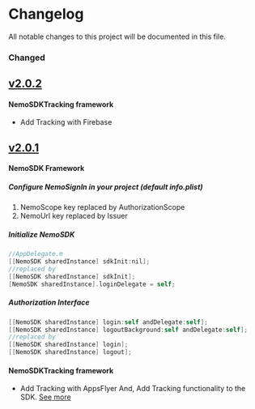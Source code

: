 # Changelog
All notable changes to this project will be documented in this file.

### Changed
## [v2.0.2](https://github.com/itcgosucorp/nemosdk-ios/releases/tag/v2.0.2)
#### NemoSDKTracking framework
-  Add Tracking with Firebase

## [v2.0.1](https://github.com/itcgosucorp/nemosdk-ios/releases/tag/v2.0.1)
#### NemoSDK Framework
##### Configure NemoSignIn in your project (default info.plist)
1. NemoScope key replaced by AuthorizationScope
2. NemoUrl key replaced by Issuer

##### Initialize NemoSDK
```objectivec
//AppDelegate.m
[[NemoSDK sharedInstance] sdkInit:nil];
//replaced by
[[NemoSDK sharedInstance] sdkInit];
[NemoSDK sharedInstance].loginDelegate = self;
```

##### Authorization Interface
```objectivec
[[NemoSDK sharedInstance] login:self andDelegate:self];
[[NemoSDK sharedInstance] logoutBackground:self andDelegate:self];
//replaced by
[[NemoSDK sharedInstance] login];
[[NemoSDK sharedInstance] logout];
```
#### NemoSDKTracking framework
-  Add Tracking with AppsFlyer
And, Add Tracking functionality to the SDK. [See more](https://github.com/itcgosucorp/nemosdk-ios#integrate-nemosdktracking)

